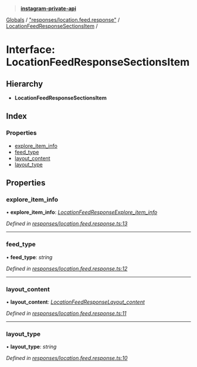 > **[instagram-private-api](../README.md)**

[Globals](../README.md) / ["responses/location.feed.response"](../modules/_responses_location_feed_response_.md) / [LocationFeedResponseSectionsItem](_responses_location_feed_response_.locationfeedresponsesectionsitem.md) /

# Interface: LocationFeedResponseSectionsItem

## Hierarchy

* **LocationFeedResponseSectionsItem**

## Index

### Properties

* [explore_item_info](_responses_location_feed_response_.locationfeedresponsesectionsitem.md#explore_item_info)
* [feed_type](_responses_location_feed_response_.locationfeedresponsesectionsitem.md#feed_type)
* [layout_content](_responses_location_feed_response_.locationfeedresponsesectionsitem.md#layout_content)
* [layout_type](_responses_location_feed_response_.locationfeedresponsesectionsitem.md#layout_type)

## Properties

###  explore_item_info

• **explore_item_info**: *[LocationFeedResponseExplore_item_info](_responses_location_feed_response_.locationfeedresponseexplore_item_info.md)*

*Defined in [responses/location.feed.response.ts:13](https://github.com/dilame/instagram-private-api/blob/173bc62/src/responses/location.feed.response.ts#L13)*

___

###  feed_type

• **feed_type**: *string*

*Defined in [responses/location.feed.response.ts:12](https://github.com/dilame/instagram-private-api/blob/173bc62/src/responses/location.feed.response.ts#L12)*

___

###  layout_content

• **layout_content**: *[LocationFeedResponseLayout_content](_responses_location_feed_response_.locationfeedresponselayout_content.md)*

*Defined in [responses/location.feed.response.ts:11](https://github.com/dilame/instagram-private-api/blob/173bc62/src/responses/location.feed.response.ts#L11)*

___

###  layout_type

• **layout_type**: *string*

*Defined in [responses/location.feed.response.ts:10](https://github.com/dilame/instagram-private-api/blob/173bc62/src/responses/location.feed.response.ts#L10)*